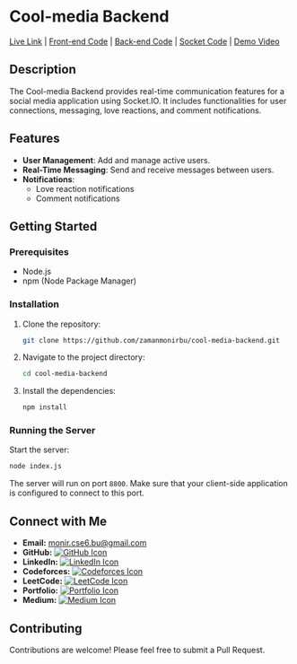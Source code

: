 # Cool-media Backend

[Live Link](https://cool-media-client.vercel.app) | [Front-end Code](https://github.com/zamanmonirbu/cool-media-client) | [Back-end Code](https://github.com/zamanmonirbu/cool-media-backend) | [Socket Code](https://github.com/zamanmonirbu/cool-media-socket) | [Demo Video](https://youtu.be/BMk6zPf6T8U)

## Description

The Cool-media Backend provides real-time communication features for a social media application using Socket.IO. It includes functionalities for user connections, messaging, love reactions, and comment notifications.

## Features

- **User Management**: Add and manage active users.
- **Real-Time Messaging**: Send and receive messages between users.
- **Notifications**:
  - Love reaction notifications
  - Comment notifications

## Getting Started

### Prerequisites

- Node.js
- npm (Node Package Manager)

### Installation

1. Clone the repository:

   ```bash
   git clone https://github.com/zamanmonirbu/cool-media-backend.git
   ```

2. Navigate to the project directory:

   ```bash
   cd cool-media-backend
   ```

3. Install the dependencies:

   ```bash
   npm install
   ```

### Running the Server

Start the server:

```bash
node index.js
```

The server will run on port `8800`. Make sure that your client-side application is configured to connect to this port.



## Connect with Me

- **Email:** [monir.cse6.bu@gmail.com](mailto:monir.cse6.bu@gmail.com)
- **GitHub:** [![GitHub Icon](https://img.shields.io/badge/GitHub-100000?style=for-the-badge&logo=github&logoColor=white)](https://github.com/zamanmonirbu)
- **LinkedIn:** [![LinkedIn Icon](https://img.shields.io/badge/LinkedIn-0077B5?style=for-the-badge&logo=linkedin&logoColor=white)](https://www.linkedin.com/in/mdmoniruzzamanbu/)
- **Codeforces:** [![Codeforces Icon](https://img.shields.io/badge/Codeforces-00FF00?style=for-the-badge&logo=codeforces&logoColor=white)](https://codeforces.com/profile/ZaMo)
- **LeetCode:** [![LeetCode Icon](https://img.shields.io/badge/LeetCode-FFA116?style=for-the-badge&logo=leetcode&logoColor=white)](https://leetcode.com/u/moniruzzamancse6/)
- **Portfolio:** [![Portfolio Icon](https://img.shields.io/badge/Portfolio-000000?style=for-the-badge&logo=codeforces&logoColor=white)](https://moniruzzamanbu.netlify.app/)
- **Medium:** [![Medium Icon](https://img.shields.io/badge/Medium-12100E?style=for-the-badge&logo=medium&logoColor=white)](https://medium.com/@zamanmonirbu)

## Contributing
Contributions are welcome! Please feel free to submit a Pull Request.